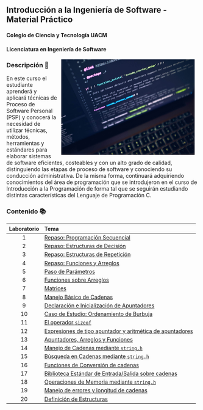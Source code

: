 ## Introducción a la Ingeniería de Software - Material Práctico
#### Colegio de Ciencia y Tecnología UACM
#### Licenciatura en Ingeniería de Software

<img src="imagenes/portada.jpeg" align="right" height="250" width="350" hspace="10">

### Descripción :pencil:

En este curso el estudiante aprenderá y aplicará técnicas de Proceso de Software Personal (PSP) y conocerá la necesidad 
de utilizar técnicas, métodos, herramientas y estándares para elaborar sistemas de software eficientes, costeables y con un alto grado de calidad, distinguiendo las etapas de proceso de software y conociendo su conducción administrativa. De 
la misma forma, continuará adquiriendo conocimientos del área de programación que se introdujeron en el curso de Introducción a la Programación de forma tal que se seguirán estudiando distintas características del Lenguaje de Programación C.

### Contenido :books:

Laboratorio | Tema                                                                                 | 
:---------: | :----------------------------------------------------------------------------------- |
1           | [Repaso: Programación Secuencial](laboratorio01/README.md)                           |
2           | [Repaso: Estructuras de Decisión](laboratorio02/README.md)                           |
3           | [Repaso: Estructuras de Repetición](laboratorio03/README.md)                         |
4           | [Repaso: Funciones y Arreglos](laboratorio04/README.md)                              |
5           | [Paso de Parámetros](laboratorio05/README.md)                                        |
6           | [Funciones sobre Arreglos](laboratorio06/README.md)                                  |
7           | [Matrices](laboratorio07/README.md)                                                  |
8           | [Manejo Básico de Cadenas](laboratorio08/README.md)                                  |
9           | [Declaración e Inicialización de Apuntadores](laboratorio09/README.md)               |
10          | [Caso de Estudio: Ordenamiento de Burbuja](laboratorio10/README.md)                  |
11          | [El operador `sizeof`](laboratorio11/README.md)                                      |
12          | [Expresiones de tipo apuntador y aritmética de apuntadores](laboratorio12/README.md) |
13          | [Apuntadores, Arreglos y Funciones](laboratorio13/README.md)                         |
14          | [Manejo de Cadenas mediante `string.h`](laboratorio14/README.md)                     |
15          | [Búsqueda en Cadenas mediante `string.h`](laboratorio15/README.md)                   |
16          | [Funciones de Conversión de cadenas](laboratorio16/README.md)                        |
17          | [Biblioteca Estándar de Entrada/Salida sobre cadenas](laboratorio17/README.md)       |
18          | [Operaciones de Memoria mediante `string.h`](laboratorio18/README.md)                |
19          | [Manejo de errores y longitud de cadenas](laboratorio19/README.md)                   |
20          | [Definición de Estructuras](laboratorio20/README.md)                                 |
